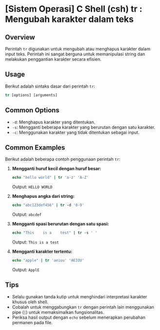 # [Sistem Operasi] C Shell (csh) tr <Penggunaan setara>: Mengubah karakter dalam teks

## Overview
Perintah `tr` digunakan untuk mengubah atau menghapus karakter dalam input teks. Perintah ini sangat berguna untuk memanipulasi string dan melakukan penggantian karakter secara efisien.

## Usage
Berikut adalah sintaks dasar dari perintah `tr`:

```csh
tr [options] [arguments]
```

## Common Options
- `-d`: Menghapus karakter yang ditentukan.
- `-s`: Mengganti beberapa karakter yang berurutan dengan satu karakter.
- `-c`: Menggunakan karakter yang tidak ditentukan sebagai input.

## Common Examples
Berikut adalah beberapa contoh penggunaan perintah `tr`:

1. **Mengganti huruf kecil dengan huruf besar:**
   ```csh
   echo "hello world" | tr 'a-z' 'A-Z'
   ```
   Output: `HELLO WORLD`

2. **Menghapus angka dari string:**
   ```csh
   echo "abc123def456" | tr -d '0-9'
   ```
   Output: `abcdef`

3. **Mengganti spasi berurutan dengan satu spasi:**
   ```csh
   echo "This    is a    test" | tr -s ' '
   ```
   Output: `This is a test`

4. **Mengganti karakter tertentu:**
   ```csh
   echo "apple" | tr 'aeiou' 'AEIOU'
   ```
   Output: `ApplE`

## Tips
- Selalu gunakan tanda kutip untuk menghindari interpretasi karakter khusus oleh shell.
- Cobalah untuk menggabungkan `tr` dengan perintah lain menggunakan pipe (`|`) untuk memaksimalkan fungsionalitas.
- Periksa hasil output dengan `echo` sebelum menerapkan perubahan permanen pada file.